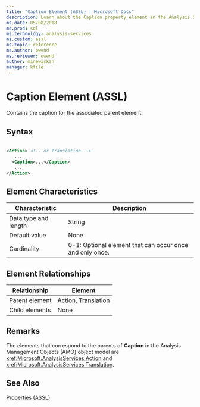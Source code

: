 ```yaml
---
title: "Caption Element (ASSL) | Microsoft Docs"
description: Learn about the Caption property element in the Analysis Services Scripting Language (ASSL) schema.
ms.date: 05/08/2018
ms.prod: sql
ms.technology: analysis-services
ms.custom: assl
ms.topic: reference
ms.author: owend
ms.reviewer: owend
author: minewiskan
manager: kfile
---
```

# Caption Element (ASSL)

  Contains the caption for the associated parent element.  
  
## Syntax  
  
```xml  
  
<Action> <!-- or Translation -->  
   ...  
  <Caption>...</Caption>  
   ...  
</Action>  
```  
  
## Element Characteristics  
  
|Characteristic|Description|  
|--------------------|-----------------|  
|Data type and length|String|  
|Default value|None|  
|Cardinality|0-1: Optional element that can occur once and only once.|  
  
## Element Relationships  
  
|Relationship|Element|  
|------------------|-------------|  
|Parent element|[Action](../objects/action-element-assl.md), [Translation](../objects/translation-element-assl.md)|  
|Child elements|None|  
  
## Remarks  
 The elements that correspond to the parents of **Caption** in the Analysis Management Objects (AMO) object model are <xref:Microsoft.AnalysisServices.Action> and <xref:Microsoft.AnalysisServices.Translation>.  
  
## See Also  
 [Properties &#40;ASSL&#41;](properties-assl.md)  
  
  
